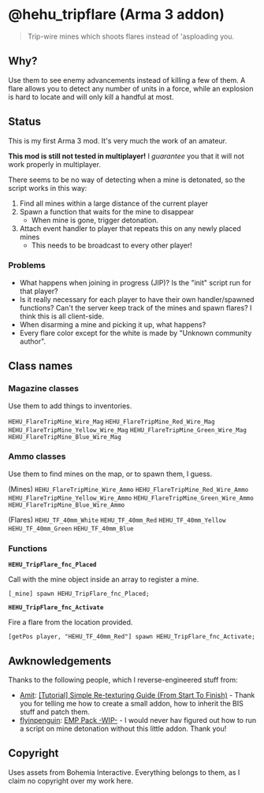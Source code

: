 # @hehu_tripflare (Arma 3 addon)

> Trip-wire mines which shoots flares instead of 'asploading you.

## Why?

Use them to see enemy advancements instead of killing a few of them. A flare allows you to detect any number of units in a force, while an explosion is hard to locate and will only kill a handful at most.

## Status

This is my first Arma 3 mod. It's very much the work of an amateur.

**This mod is still not tested in multiplayer!** I *guarantee* you that it will not work properly in multiplayer.

There seems to be no way of detecting when a mine is detonated, so the script works in this way:

1. Find all mines within a large distance of the current player
2. Spawn a function that waits for the mine to disappear
	* When mine is gone, trigger detonation.
3. Attach event handler to player that repeats this on any newly placed mines
	* This needs to be broadcast to every other player!

### Problems

* What happens when joining in progress (JIP)? Is the "init" script run for that player?
* Is it really necessary for each player to have their own handler/spawned functions? Can't the server keep track of the mines and spawn flares? I think this is all client-side.
* When disarming a mine and picking it up, what happens?
* Every flare color except for the white is made by "Unknown community author".

## Class names

### Magazine classes

Use them to add things to inventories.

`HEHU_FlareTripMine_Wire_Mag`
`HEHU_FlareTripMine_Red_Wire_Mag`
`HEHU_FlareTripMine_Yellow_Wire_Mag`
`HEHU_FlareTripMine_Green_Wire_Mag`
`HEHU_FlareTripMine_Blue_Wire_Mag`

### Ammo classes

Use them to find mines on the map, or to spawn them, I guess.

(Mines)
`HEHU_FlareTripMine_Wire_Ammo`
`HEHU_FlareTripMine_Red_Wire_Ammo`
`HEHU_FlareTripMine_Yellow_Wire_Ammo`
`HEHU_FlareTripMine_Green_Wire_Ammo`
`HEHU_FlareTripMine_Blue_Wire_Ammo`

(Flares)
`HEHU_TF_40mm_White`
`HEHU_TF_40mm_Red`
`HEHU_TF_40mm_Yellow`
`HEHU_TF_40mm_Green`
`HEHU_TF_40mm_Blue`

### Functions

**`HEHU_TripFlare_fnc_Placed`**

Call with the mine object inside an array to register a mine.

```sqf
[_mine] spawn HEHU_TripFlare_fnc_Placed;
```

**`HEHU_TripFlare_fnc_Activate`**

Fire a flare from the location provided.

```sqf
[getPos player, "HEHU_TF_40mm_Red"] spawn HEHU_TripFlare_fnc_Activate;
```

## Awknowledgements

Thanks to the following people, which I reverse-engineered stuff from:

* [Amit](http://forums.bistudio.com/member.php?130119-Amit): [[Tutorial] Simple Re-texturing Guide (From Start To Finish)](http://forums.bistudio.com/showthread.php?161027-Tutorial-Simple-Re-texturing-Guide-(From-Start-To-Finish)) - Thank you for telling me how to create a small addon, how to inherit the BIS stuff and patch them.
* [flyinpenguin](http://forums.bistudio.com/member.php?144624-flyinpenguin): [EMP Pack -WIP-](http://forums.bistudio.com/showthread.php?178067-EMP-Pack-WIP) - I would never hav figured out how to run a script on mine detonation without this little addon. Thank you!

## Copyright

Uses assets from Bohemia Interactive. Everything belongs to them, as I claim no copyright over my work here.
